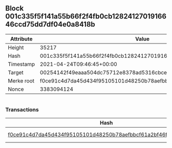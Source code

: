## Block 001c335f5f141a55b66f2f4fb0cb1282412701916646ccd75dd7df04e0a8418b

Attribute | Value
--- | ---
Height | 35217
Hash | 001c335f5f141a55b66f2f4fb0cb1282412701916646ccd75dd7df04e0a8418b
Timestamp | 2021-04-24T09:46:45+00:00
Target | 00254142f49eaaa504dc75712e8378ad5316cbcead634704b3734b6271167cc4
Merke root | f0ce91c4d7da45d434f95105101d48250b78aefbbcf61a2bf46f1bb771c7d32f
Nonce | 3383094124

```

```

### Transactions

Hash | Amount
--- | ---
[f0ce91c4d7da45d434f95105101d48250b78aefbbcf61a2bf46f1bb771c7d32f](f0ce91c4d7da45d434f95105101d48250b78aefbbcf61a2bf46f1bb771c7d32f.md) | 10.00000000 SKEPTI 
